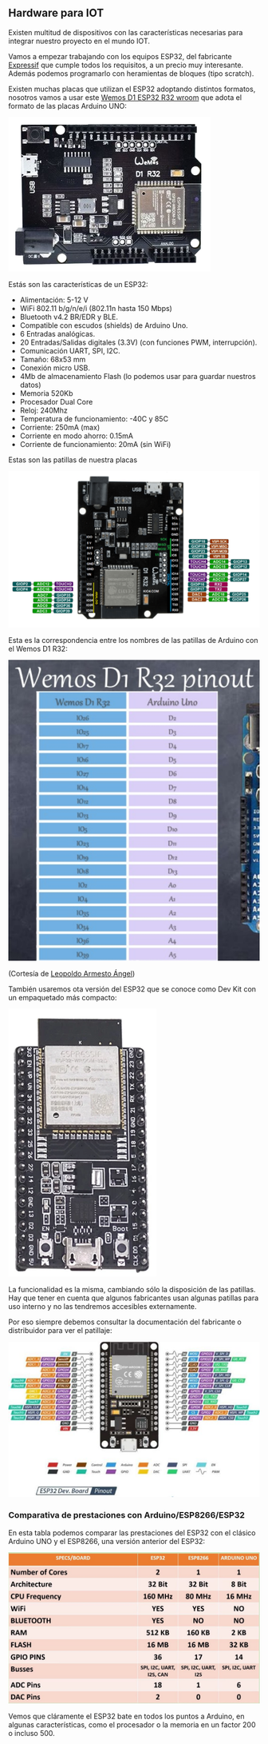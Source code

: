 ## Hardware para IOT

Existen multitud de dispositivos con las características necesarias para integrar nuestro proyecto en el mundo IOT.

Vamos a empezar trabajando con los equipos ESP32, del fabricante [Expressif](https://www.espressif.com/) que cumple todos los requisitos, a un precio muy interesante. Además podemos programarlo con heramientas de bloques (tipo scratch).

Existen muchas placas que utilizan el ESP32 adoptando distintos formatos, nosotros vamos a usar este [Wemos D1 ESP32 R32 wroom](https://solectroshop.com/es/modulos-wifi/1755-wemos-d1-esp32-r32-wroom-32-wifi-y-bluetooth.html) que adota el formato de las placas Arduino UNO:

![](./images/wemos-d1-esp32-r32-wroom-32-wifi-y-bluetooth.png)




Estás son las características de un ESP32:

* Alimentación: 5-12 V
* WiFi 802.11 b/g/n/e/i (802.11n hasta 150 Mbps)
* Bluetooth v4.2 BR/EDR y BLE.
* Compatible con escudos (shields) de Arduino Uno.
* 6 Entradas analógicas.
* 20 Entradas/Salidas digitales (3.3V) (con funciones PWM, interrupción).
* Comunicación UART, SPI, I2C.
* Tamaño: 68x53 mm
* Conexión micro USB.
* 4Mb de almacenamiento Flash (lo podemos usar para guardar nuestros datos)
* Memoria 520Kb
* Procesador Dual Core
* Reloj: 240Mhz 
* Temperatura de funcionamiento: -40C y 85C
* Corriente: 250mA (max)
* Corriente en modo ahorro: 0.15mA
* Corriente de funcionamiento: 20mA (sin WiFi) 

Estas son las patillas de nuestra placas

![](./images/pinOut-R32-compressor-600x373.png)


Esta es la correspondencia entre los nombres de las patillas de Arduino con el Wemos D1 R32:

![](./images/Correspondencia-Arduino-WemosD1R32.png)

(Cortesía de [Leopoldo Armesto Ángel](https://www.slideshare.net/LeopoldoArmestongel))

También usaremos ota versión del ESP32 que se conoce como Dev Kit con un empaquetado más compacto:

![](./images/esp32_dev_ki.png)

La funcionalidad es la misma, cambiando sólo la disposición de las patillas. Hay que tener en cuenta que algunos fabricantes usan algunas patillas para uso interno y no las tendremos accesibles externamente.

Por eso siempre debemos consultar la documentación del fabricante o distribuidor para ver el patillaje:

![](./images/ESP32-pinout-728x450.jpg)

### Comparativa de prestaciones con Arduino/ESP8266/ESP32

En esta tabla podemos comparar las prestaciones del ESP32 con el clásico Arduino UNO y el ESP8266, una versión anterior del ESP32:

![](./images/Comparativa+ESP32+vs+Arduino.jpeg)

Vemos que cláramente el ESP32 bate en todos los puntos a Arduino, en algunas características, como el procesador o la memoria en un factor 200 o incluso 500.

